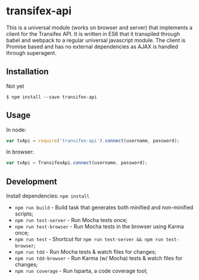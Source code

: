 # transifex-api

This is a universal module (works on browser and server) that implements a client
for the Transifex API. It is written in ES6 that it transpiled through babel and
webpack to a regular universal javascript module. The client is Promise based and
has no external dependencies as AJAX is handled through superagent.

## Installation

Not yet

```
$ npm install --save transifex-api
```

## Usage

In node:

```js
var txApi = require('transifex-api').connect(username, password);
```

In browser:

```js
var txApi = TransifexApi.connect(username, password);
```

## Development

Install dependencies: `npm install`

- `npm run build` - Build task that generates both minified and non-minified scripts;
- `npm run test-server` - Run Mocha tests once;
- `npm run test-browser` - Run Mocha tests in the browser using Karma once;
- `npm run test` - Shortcut for `npm run test-server && npm run test-browser`;
- `npm run tdd` - Run Mocha tests & watch files for changes;
- `npm run tdd-browser` - Run Karma (w/ Mocha) tests & watch files for changes;
- `npm run coverage` - Run Isparta, a code coverage tool;

[travis-url]: https://travis-ci.org/alexpsi/transifex-api
[travis-image]: https://img.shields.io/travis/alexpsi/transifex-api.svg?style=flat-square

[coveralls-url]: https://coveralls.io/r/alexpsi/transifex-api
[coveralls-image]: https://img.shields.io/coveralls/alexpsi/transifex-api.svg?style=flat-square

[depstat-url]: https://david-dm.org/alexpsi/transifex-api
[depstat-image]: https://david-dm.org/alexpsi/transifex-api.svg?style=flat-square
